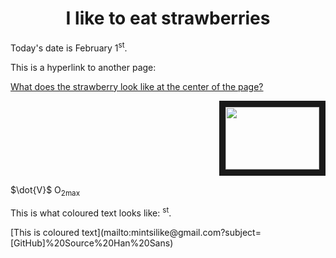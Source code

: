 <!DOCTYPE html>
<html>
<body>

<h1 align="center"> I like to eat strawberries </h1>

<p> Today's date is February 1<sup>st</sup>.</p>

</body>
</html>

<p> This is a hyperlink to another page: </p> 
<a href="subfolder1/ooh.md">What does the strawberry look like at the center of the page?</a>

<p align="right">
<img src=https://th.bing.com/th/id/OIP.3QDWuvwi6bKF3kNNNVWb3gHaEo?w=302&h=189&c=7&r=0&o=5&pid=1.7"=80" width="150" height="100" border="10"/>
</p>

<p> $\dot{V}$ O<sub>2max</sub> </p>

<p> This is what coloured text looks like: <sup>st</sup>.</p>
[This is coloured text](mailto:mintsilike@gmail.com?subject=[GitHub]%20Source%20Han%20Sans)
